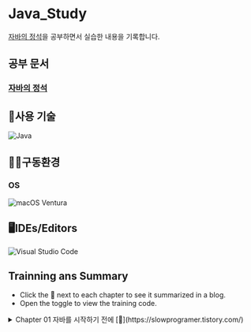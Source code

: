 # Java_Study
[자바의 정석]('https://www.aladin.co.kr/shop/wproduct.aspx?ItemId=76083001')을 공부하면서 실습한 내용을 기록합니다.

## 공부 문서
### [자바의 정석]('https://www.aladin.co.kr/shop/wproduct.aspx?ItemId=76083001')

## 💬사용 기술
![Java](https://img.shields.io/badge/java-%23ED8B00.svg?style=for-the-badge&logo=openjdk&logoColor=white)

## :man_mechanic:구동환경
### OS
![macOS](https://img.shields.io/badge/mac%20os-000000?style=for-the-badge&logo=macos&logoColor=F0F0F0&style=flat) Ventura

## 🖥IDEs/Editors
![Visual Studio Code](https://img.shields.io/badge/Visual%20Studio%20Code-0078d7.svg?style=for-the-badge&logo=visual-studio-code&logoColor=white)

## Trainning ans Summary
- Click the 📰 next to each chapter to see it summarized in a blog.
- Open the toggle to view the training code.
<details><summary>Chapter 01 자바를 시작하기 전에 [📰](https://slowprogramer.tistory.com/)
</summary>
- [Hello.java]('')
</details>
